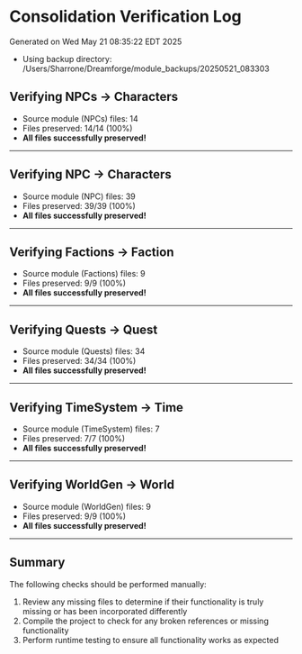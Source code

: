 # Consolidation Verification Log
Generated on Wed May 21 08:35:22 EDT 2025

- Using backup directory: /Users/Sharrone/Dreamforge/module_backups/20250521_083303

## Verifying NPCs → Characters

- Source module (NPCs) files: 14
- Files preserved: 14/14 (100%)
- **All files successfully preserved!**

---

## Verifying NPC → Characters

- Source module (NPC) files: 39
- Files preserved: 39/39 (100%)
- **All files successfully preserved!**

---

## Verifying Factions → Faction

- Source module (Factions) files: 9
- Files preserved: 9/9 (100%)
- **All files successfully preserved!**

---

## Verifying Quests → Quest

- Source module (Quests) files: 34
- Files preserved: 34/34 (100%)
- **All files successfully preserved!**

---

## Verifying TimeSystem → Time

- Source module (TimeSystem) files: 7
- Files preserved: 7/7 (100%)
- **All files successfully preserved!**

---

## Verifying WorldGen → World

- Source module (WorldGen) files: 9
- Files preserved: 9/9 (100%)
- **All files successfully preserved!**

---

## Summary

The following checks should be performed manually:

1. Review any missing files to determine if their functionality is truly missing or has been incorporated differently
2. Compile the project to check for any broken references or missing functionality
3. Perform runtime testing to ensure all functionality works as expected


